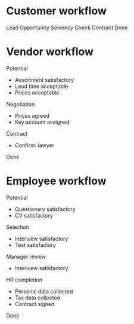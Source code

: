 # Customer workflow

Lead
Opportunity
Solvency Check
Contract
Done

# Vendor workflow

Potential
- Assortment satisfactory
- Lead time acceptable
- Prices acceptable

Negotiation
- Prices agreed
- Key account assigned

Contract
- Confirm: lawyer

Done

# Employee workflow

Potential
- Questionary satisfactory
- CV satisfactory

Selection
- Interview satisfactory
- Test satisfactory

Manager review
- Interview satisfactory

HR completion
- Personal data collected
- Tax data collected
- Contract signed

Done
